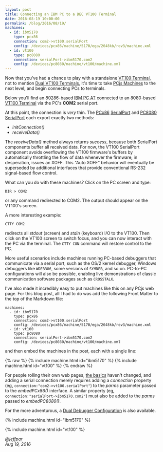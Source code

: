 ```yaml
---
layout: post
title: Connecting an IBM PC to a DEC VT100 Terminal
date: 2016-08-19 10:00:00
permalink: /blog/2016/08/19/
machines:
  - id: ibm5170
    type: pcx86
    connection: com2->vt100.serialPort
    config: /devices/pcx86/machine/5170/ega/2048kb/rev3/machine.xml
  - id: vt100
    type: pc8080
    connection: serialPort->ibm5170.com2
    config: /devices/pc8080/machine/vt100/machine.xml
---
```


Now that you've had a chance to play with a standalone [VT100 Terminal](/devices/pc8080/machine/vt100/), not to mention
[Dual VT100 Terminals](/devices/pc8080/machine/vt100/dual/), it's time to take [PCjs Machines](/) to the next level, and
begin connecting PCs to terminals.

Below you'll find an 80286-based [IBM PC AT](/devices/pcx86/machine/5170/ega/2048kb/rev3/) connected to an 8080-based
[VT100 Terminal](/devices/pc8080/machine/vt100/) via the PC's **COM2** serial port.

At this point, the connection is *very* thin.  The [PCx86](/modules/pcx86/) [SerialPort](/modules/pcx86/lib/serial.js)
and [PC8080](/modules/pc8080/) [SerialPort](/modules/pc8080/lib/serial.js) each export exactly two methods:

- *initConnection()*
- *receiveData()*

The *receiveData()* method always returns *success*, because both SerialPort components buffer all received data.
For now, the VT100 SerialPort component avoids overflowing the VT100 firmware's buffers by automatically throttling the flow
of data whenever the firmware, in desperation, issues an XOFF.  This "Auto XOFF" behavior will eventually be superseded by
additional interfaces that provide conventional RS-232 signal-based flow control.

What can you do with these machines?  Click on the PC screen and type:

	DIR > COM2

or any command redirected to COM2.  The output should appear on the VT100's screen.

A more interesting example:

	CTTY COM2

redirects all *stdout* (screen) and *stdin* (keyboard) I/O to the VT100.  Then click on the VT100 screen to switch focus,
and you can now interact with the PC via the terminal.  The `CTTY CON` command will restore control to the PC.

More useful scenarios include machines running PC-based debuggers that communicate via a serial port, such as the
OS/2 kernel debugger, Windows debuggers like `WDEB386`, some versions of `SYMDEB`, and so on.  PC-to-PC configurations will
also be possible, enabling live demonstrations of classic communication software packages such as `CROSSTALK`.

I've also made it incredibly easy to put machines like this on any PCjs web page.  For this blog post, all I had to do
was add the following Front Matter to the top of the Markdown file:

	machines:
	  - id: ibm5170
	    type: pcx86
	    connection: com2->vt100.serialPort
	    config: /devices/pcx86/machine/5170/ega/2048kb/rev3/machine.xml
	  - id: vt100
	    type: pc8080
	    connection: serialPort->ibm5170.com2
	    config: /devices/pc8080/machine/vt100/machine.xml

and then embed the machines in the post, each with a single line:

{% raw %}
	{% include machine.html id="ibm5170" %}
	{% include machine.html id="vt100" %}
{% endraw %}

For people rolling their own web pages, [the basics](/docs/pcx86/) haven't changed, and adding a serial connection merely
requires adding a *connection* property (eg, `connection:"com2->vt100.serialPort"`) to the *parms* parameter passed to the
*embedPCx86()* interface.  A similar property (eg, `connection:"serialPort->ibm5170.com2"`) must also be added to the *parms*
passed to *embedPC8080()*.

For the more adventurous, a [Dual Debugger Configuration](/devices/pcx86/machine/5170/ega/2048kb/rev3/debugger/vt100/)
is also available.

{% include machine.html id="ibm5170" %}

{% include machine.html id="vt100" %}

*[@jeffpar](https://jeffpar.com)*  
*Aug 19, 2016*
